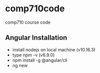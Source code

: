 # comp710code
comp710 course code


## Angular Installation
- install nodejs on local machine (v10.16.3)
- type npm -v (v6.9.0)
- npm install -g @angular/cli
- ng new <name of angular app>

